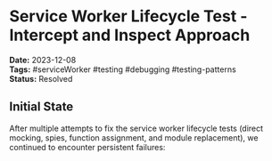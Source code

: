 # Service Worker Lifecycle Test - Intercept and Inspect Approach

**Date:** 2023-12-08  
**Tags:** #serviceWorker #testing #debugging #testing-patterns  
**Status:** Resolved  

## Initial State

After multiple attempts to fix the service worker lifecycle tests (direct mocking, spies, function assignment, and module replacement), we continued to encounter persistent failures:

